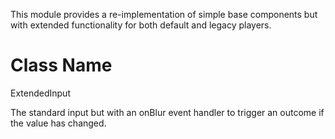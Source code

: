 This module provides a re-implementation of simple base components but with extended functionality for both default and legacy players. 

# Class Name

ExtendedInput

The standard input but with an onBlur event handler to trigger an outcome if the value has changed.

